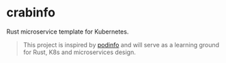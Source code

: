 # crabinfo

Rust microservice template for Kubernetes. 

> This project is inspired by [podinfo](https://github.com/stefanprodan/podinfo) and will serve as a learning ground for Rust, K8s and microservices design. 